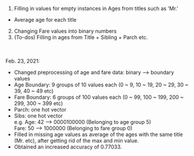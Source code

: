 1. Filling in values for empty instances in Ages from titles such as 'Mr.'
- Average age for each title
2. Changing Fare values into binary numbers
3. (To-dos) Filling in ages from Title + Sibling + Parch etc.
</br>
</br>
Feb. 23, 2021: </br>

- Changed preprocessing of age and fare data: binary --> boundary values </br>
- Age Boundary: 9 groups of 10 values each (0 ~ 9, 10 ~ 19, 20 ~ 29, 30 ~ 39, 40 ~ 49 etc)
- Fare Boundary: 6 groups of 100 values each (0 ~ 99, 100 ~ 199, 200 ~ 299, 300 ~ 399 etc)
- Parch: one hot vector
- Sibs: one hot vector </br>
   e.g. Age: 42 --> 0000100000  (Belonging to age group 5) </br>
        Fare: 50 --> 1000000 (Belonging to fare group 0) </br>
- Filled in missing age values as average of the ages with the same title (Mr. etc), after getting rid of the max and min value.
- Obtained an increased accuracy of 0.77033. </br>

